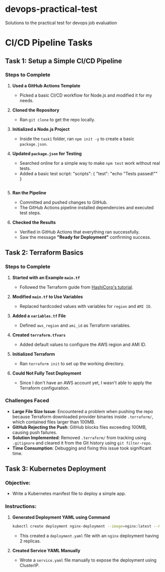 # devops-practical-test
Solutions to the practical test for devops job evaluation

# CI/CD Pipeline Tasks

## Task 1: Setup a Simple CI/CD Pipeline

### Steps to Complete

1. **Used a GitHub Actions Template**  
   - Picked a basic CI/CD workflow for Node.js and modified it for my needs.

2. **Cloned the Repository**  
   - Ran `git clone` to get the repo locally.

3. **Initialized a Node.js Project**  
   - Inside the `task1` folder, ran `npm init -y` to create a basic `package.json`.

4. **Updated `package.json` for Testing**  
   - Searched online for a simple way to make `npm test` work without real tests.
   - Added a basic test script:
     "scripts": {
       "test": "echo \"Tests passed!\""
     }
     ```

5. **Ran the Pipeline**  
   - Committed and pushed changes to GitHub.
   - The GitHub Actions pipeline installed dependencies and executed test steps.

6. **Checked the Results**  
   - Verified in GitHub Actions that everything ran successfully.
   - Saw the message **"Ready for Deployment"** confirming success.

## Task 2: Terraform Basics

### Steps to Complete

1. **Started with an Example `main.tf`**  
   - Followed the Terraform guide from [HashiCorp's tutorial](https://developer.hashicorp.com/terraform/tutorials/aws-get-started/aws-build).

2. **Modified `main.tf` to Use Variables**  
   - Replaced hardcoded values with variables for `region` and `AMI ID`.

3. **Added a `variables.tf` File**  
   - Defined `aws_region` and `ami_id` as Terraform variables.

4. **Created `terraform.tfvars`**  
   - Added default values to configure the AWS region and AMI ID.

5. **Initialized Terraform**  
   - Ran `terraform init` to set up the working directory.

6. **Could Not Fully Test Deployment**  
   - Since I don't have an AWS account yet, I wasn't able to apply the Terraform configuration.


### Challenges Faced

- **Large File Size Issue**: Encountered a problem when pushing the repo because Terraform downloaded provider binaries inside `.terraform/`, which contained files larger than 100MB.
- **GitHub Rejecting the Push**: GitHub blocks files exceeding 100MB, causing push failures.
- **Solution Implemented**: Removed `.terraform/` from tracking using `.gitignore` and cleared it from the Git history using `git filter-repo`.
- **Time Consumption**: Debugging and fixing this issue took significant time.

## Task 3: Kubernetes Deployment

### Objective:
- Write a Kubernetes manifest file to deploy a simple app.

### Instructions:
1. **Generated Deployment YAML using Command**  
   ```sh
   kubectl create deployment nginx-deployment --image=nginx:latest --replicas=2 --dry-run=client -o yaml > deployment.yaml
   ```
   - This created a `deployment.yaml` file with an `nginx` deployment having 2 replicas.

2. **Created Service YAML Manually**  
   - Wrote a `service.yaml` file manually to expose the deployment using ClusterIP.
